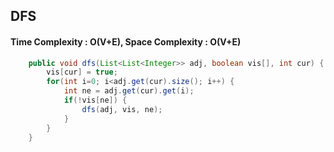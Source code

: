## DFS
#### Time Complexity : O(V+E), Space Complexity : O(V+E) 
``` java
    public void dfs(List<List<Integer>> adj, boolean vis[], int cur) {
        vis[cur] = true;
        for(int i=0; i<adj.get(cur).size(); i++) {
            int ne = adj.get(cur).get(i);
            if(!vis[ne]) {
                dfs(adj, vis, ne);
            }
        }
    }
```